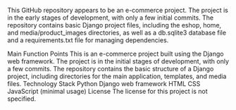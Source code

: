 This GitHub repository appears to be an e-commerce project. The project is in the early stages of development, with only a few initial commits. The repository contains basic Django project files, including the eshop, home, and media/product_images directories, as well as a db.sqlite3 database file and a requirements.txt file for managing dependencies.

Main Function Points
This is an e-commerce project built using the Django web framework.
The project is in the initial stages of development, with only a few commits.
The repository contains the basic structure of a Django project, including directories for the main application, templates, and media files.
Technology Stack
Python
Django web framework
HTML
CSS
JavaScript (minimal usage)
License
The license for this project is not specified.
